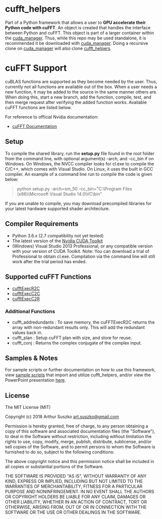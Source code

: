 # cufft_helpers

Part of a Python framework that allows a user to **GPU accelerate their Python code with cuFFT**. An object is created that handles the interface between Python and cuFFT. This object is part of a larger container within the [cuda_manager](https://github.com/asuszko/cuda_manager). Thus, while this repo may be used standalone, it is recommended it be downloaded with [cuda_manager](https://github.com/asuszko/cuda_manager). Doing a recursive clone on [cuda_manager](https://github.com/asuszko/cuda_manager) will also clone [cufft_helpers](https://github.com/asuszko/cufft_helpers).


# cuFFT Support

cuBLAS functions are supported as they become needed by the user. Thus, currently not all functions are available out of the box. When a user needs a new function, it may be added to the source in the same manner others are. When doing this, start a new branch, add the function, compile, test, and then merge request after verifying the added function works. Available cuFFT functions are listed below.

For reference to official Nvidia documentation:
- [cuFFT Documentation](http://docs.nvidia.com/cuda/cufft/index.html)

## Setup

To compile the shared library, run the **setup.py** file found in the root folder from the command line, with optional argument(s) -arch, and -cc_bin if on Windows. On Windows, the NVCC compiler looks for cl.exe to compile the C/C++, which comes with Visual Studio. On Linux, it uses the built in GCC compiler. An example of a command line run to compile the code is given below:
> python setup.py -arch=sm_50 -cc_bin="C:\Program Files (x86)\Microsoft Visual Studio 14.0\VC\bin"

If you are unable to compile, you may download precompiled libraries for your latest hardware supported shader architecture. 

## Compiler Requirements

- Python 3.6.x (2.7 compatibility not yet tested) 
- The latest  version of the [Nvidia CUDA Toolkit](https://developer.nvidia.com/cuda-toolkit)
- (Windows) Visual Studio 2013 Professional, or any compatible version with your version of CUDA Toolkit. Note: You can download a trial of Professional to obtain cl.exe. Compilation via the command line will still work after the trial period has ended.

## Supported cuFFT Functions

- [cufftExecR2C](http://docs.nvidia.com/cuda/cufft/index.html#function-cufftexecr2c-cufftexecd2z)
- [cufftExecC2C](http://docs.nvidia.com/cuda/cufft/index.html#function-cufftexecc2c-cufftexecz2z)
- [cufftExecC2R](http://docs.nvidia.com/cuda/cufft/index.html#function-cufftexecc2r-cufftexecz2d)

### Additional Functions
- cufft_addredundants : To save memory, the cuFFTExecR2C returns the array with non-redundant results only. This will add the redundant values back in.
- cufft_plan : Setup cuFFT plan with size, and store for reuse.
- cufft_conj : Returns the complex conjugate of the complex input.

## Samples & Notes

For sample scripts or further documentation on how to use this framework, view [sample scripts](https://github.com/asuszko/cuda_manager/tree/master/samples) that import and utilize cufft_helpers, and/or view the PowerPoint presentation [here](https://github.com/asuszko/cuda_manager/blob/master/link).

## License
 
The MIT License (MIT)

Copyright (c) 2018 Arthur Suszko <art.suszko@gmail.com>

Permission is hereby granted, free of charge, to any person obtaining a copy of this software and associated documentation files (the "Software"), to deal in the Software without restriction, including without limitation the rights to use, copy, modify, merge, publish, distribute, sublicense, and/or sell copies of the Software, and to permit persons to whom the Software is furnished to do so, subject to the following conditions:

The above copyright notice and this permission notice shall be included in all copies or substantial portions of the Software.

THE SOFTWARE IS PROVIDED "AS IS", WITHOUT WARRANTY OF ANY KIND, EXPRESS OR IMPLIED, INCLUDING BUT NOT LIMITED TO THE WARRANTIES OF MERCHANTABILITY, FITNESS FOR A PARTICULAR PURPOSE AND NONINFRINGEMENT. IN NO EVENT SHALL THE AUTHORS OR COPYRIGHT HOLDERS BE LIABLE FOR ANY CLAIM, DAMAGES OR OTHER LIABILITY, WHETHER IN AN ACTION OF CONTRACT, TORT OR OTHERWISE, ARISING FROM, OUT OF OR IN CONNECTION WITH THE SOFTWARE OR THE USE OR OTHER DEALINGS IN THE SOFTWARE.